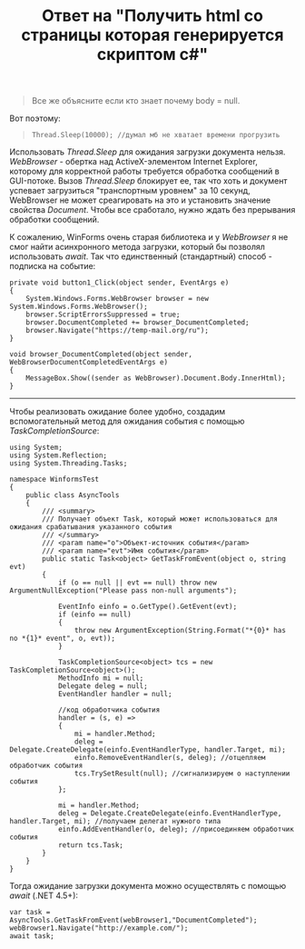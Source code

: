 ﻿---
title: "Ответ на \"Получить html со страницы которая генерируется скриптом c#\""
se.owner.user_id: 240512
se.owner.display_name: "MSDN.WhiteKnight"
se.owner.link: "https://ru.stackoverflow.com/users/240512/msdn-whiteknight"
se.answer_id: 824822
se.question_id: 819655
se.post_type: answer
se.score: 0
se.is_accepted: True
---
<blockquote>
  <p>Все же объясните если кто знает почему body = null.</p>
</blockquote>

<p>Вот поэтому:</p>

<blockquote>
  <p><code>Thread.Sleep(10000); //думал мб не хватает времени прогрузить</code></p>
</blockquote>

<p>Использовать <em>Thread.Sleep</em> для ожидания загрузки документа нельзя. <em>WebBrowser</em> - обертка над ActiveX-элементом Internet Explorer, которому для корректной работы требуется обработка сообщений в GUI-потоке. Вызов <em>Thread.Sleep</em> блокирует ее, так что хоть и документ успевает загрузиться "транспортным уровнем" за 10 секунд, WebBrowser не может среагировать на это и установить значение свойства <em>Document</em>. Чтобы все сработало, нужно ждать без прерывания обработки сообщений.</p>

<p>К сожалению, WinForms очень старая библиотека и у <em>WebBrowser</em> я не смог найти асинхронного метода загрузки, который бы позволял использовать <em>await</em>. Так что единственный (стандартный) способ - подписка на событие:</p>

<pre><code>private void button1_Click(object sender, EventArgs e)
{
    System.Windows.Forms.WebBrowser browser = new System.Windows.Forms.WebBrowser();
    browser.ScriptErrorsSuppressed = true;
    browser.DocumentCompleted += browser_DocumentCompleted;
    browser.Navigate("https://temp-mail.org/ru"); 
}

void browser_DocumentCompleted(object sender, WebBrowserDocumentCompletedEventArgs e)
{
    MessageBox.Show((sender as WebBrowser).Document.Body.InnerHtml);
}
</code></pre>

<hr>

<p>Чтобы реализовать ожидание более удобно, создадим вспомогательный метод для ожидания события с помощью <em>TaskCompletionSource</em>:</p>

<pre><code>using System;
using System.Reflection;
using System.Threading.Tasks;

namespace WinformsTest
{
    public class AsyncTools
    {
        /// &lt;summary&gt;
        /// Получает объект Task, который может использоваться для ожидания срабатывания указанного события
        /// &lt;/summary&gt;
        /// &lt;param name="o"&gt;Объект-источник события&lt;/param&gt;
        /// &lt;param name="evt"&gt;Имя события&lt;/param&gt;       
        public static Task&lt;object&gt; GetTaskFromEvent(object o, string evt)
        {
            if (o == null || evt == null) throw new ArgumentNullException("Please pass non-null arguments");

            EventInfo einfo = o.GetType().GetEvent(evt);
            if (einfo == null)
            {
                throw new ArgumentException(String.Format("*{0}* has no *{1}* event", o, evt));
            }

            TaskCompletionSource&lt;object&gt; tcs = new TaskCompletionSource&lt;object&gt;();
            MethodInfo mi = null;
            Delegate deleg = null;
            EventHandler handler = null;

            //код обработчика события
            handler = (s, e) =&gt;
            {
                mi = handler.Method;
                deleg = Delegate.CreateDelegate(einfo.EventHandlerType, handler.Target, mi);
                einfo.RemoveEventHandler(s, deleg); //отцепляем обработчик события
                tcs.TrySetResult(null); //сигнализируем о наступлении события
            };

            mi = handler.Method;
            deleg = Delegate.CreateDelegate(einfo.EventHandlerType, handler.Target, mi); //получаем делегат нужного типа
            einfo.AddEventHandler(o, deleg); //присоединяем обработчик события
            return tcs.Task;
        }
    }
}
</code></pre>

<p>Тогда ожидание загрузки документа можно осуществлять с помощью <em>await</em> (.NET 4.5+):</p>

<pre><code>var task = AsyncTools.GetTaskFromEvent(webBrowser1,"DocumentCompleted");            
webBrowser1.Navigate("http://example.com/");
await task;
</code></pre>
